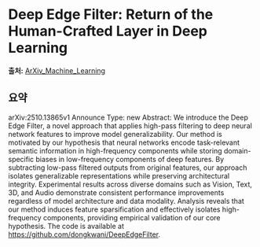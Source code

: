 # Deep Edge Filter: Return of the Human-Crafted Layer in Deep Learning

**출처:** [ArXiv_Machine_Learning](https://arxiv.org/abs/2510.13865)

## 요약
arXiv:2510.13865v1 Announce Type: new
Abstract: We introduce the Deep Edge Filter, a novel approach that applies high-pass filtering to deep neural network features to improve model generalizability. Our method is motivated by our hypothesis that neural networks encode task-relevant semantic information in high-frequency components while storing domain-specific biases in low-frequency components of deep features. By subtracting low-pass filtered outputs from original features, our approach isolates generalizable representations while preserving architectural integrity. Experimental results across diverse domains such as Vision, Text, 3D, and Audio demonstrate consistent performance improvements regardless of model architecture and data modality. Analysis reveals that our method induces feature sparsification and effectively isolates high-frequency components, providing empirical validation of our core hypothesis. The code is available at https://github.com/dongkwani/DeepEdgeFilter.
